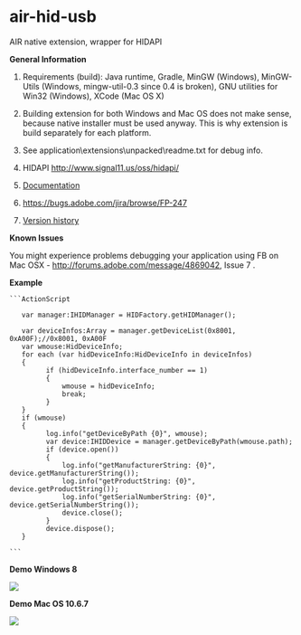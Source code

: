 air-hid-usb
===========

AIR native extension, wrapper for HIDAPI

<b>General Information</b>

1. Requirements (build): Java runtime, Gradle, MinGW (Windows), MinGW-Utils  (Windows, mingw-util-0.3 since 0.4 is broken), GNU utilities for Win32 (Windows), XCode (Mac OS X)

2. Building extension for both Windows and Mac OS does not make sense, because native installer must be used anyway. This is why extension is build separately for each platform.

3. See application\extensions\unpacked\readme.txt for debug info.

4. HIDAPI http://www.signal11.us/oss/hidapi/

5. [Documentation](http://bananas.at.tut.by/hidapi/index.html)

6. https://bugs.adobe.com/jira/browse/FP-247

7. [Version history](http://code.google.com/p/air-hid-usb/source/browse/trunk/history.txt)

<b>Known Issues</b>

You might experience problems debugging your application using FB on Mac OSX - http://forums.adobe.com/message/4869042, Issue 7 .

<b>Example</b>

    ```ActionScript
    
       var manager:IHIDManager = HIDFactory.getHIDManager();

       var deviceInfos:Array = manager.getDeviceList(0x8001, 0xA00F);//0x8001, 0xA00F
       var wmouse:HidDeviceInfo;
       for each (var hidDeviceInfo:HidDeviceInfo in deviceInfos)
       {
             if (hidDeviceInfo.interface_number == 1)
             {
                 wmouse = hidDeviceInfo;
                 break;
             }
       }
       if (wmouse)
       {
             log.info("getDeviceByPath {0}", wmouse);
             var device:IHIDDevice = manager.getDeviceByPath(wmouse.path);
             if (device.open())
             {
                 log.info("getManufacturerString: {0}", device.getManufacturerString());
                 log.info("getProductString: {0}", device.getProductString());
                 log.info("getSerialNumberString: {0}", device.getSerialNumberString());
                 device.close();
             }
             device.dispose();
       }
       
    ```

<b>Demo Windows 8</b>

<img src="http://air-hid-usb.googlecode.com/files/windows.png"/>

<b>Demo Mac OS 10.6.7</b>

<img src="http://air-hid-usb.googlecode.com/files/macos.png"/>
